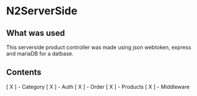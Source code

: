 # N2ServerSide
 
## What was used
This serverside product controller was made using json webtoken, express and mariaDB for a datbase.

## Contents
[ X ] - Category
[ X ] - Auth
[ X ] - Order
[ X ] - Products
[ X ] - Middleware